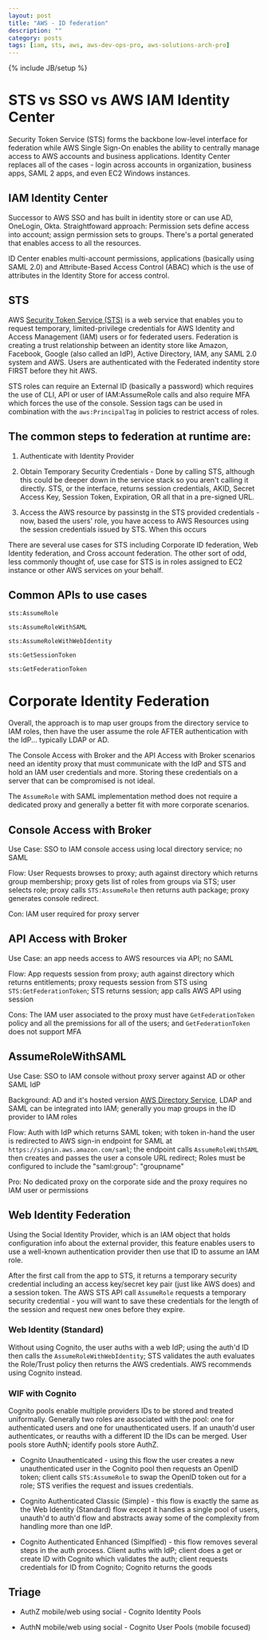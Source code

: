 ```yaml
---
layout: post
title: "AWS - ID federation"
description: ""
category: posts
tags: [iam, sts, aws, aws-dev-ops-pro, aws-solutions-arch-pro]
---
```

{% include JB/setup %}

# STS vs SSO vs AWS IAM Identity Center
Security Token Service (STS) forms the backbone low-level interface for federation while AWS Single Sign-On enables the ability to centrally manage access to AWS accounts and business applications. Identity Center replaces all of the cases - login across accounts in organization, business apps, SAML 2 apps, and even EC2 Windows instances.

## IAM Identity Center
Successor to AWS SSO and has built in identity store or can use AD, OneLogin, Okta. Straightfoward approach: Permission sets define access into account; assign permission sets to groups. There's a portal generated that enables access to all the resources.

ID Center enables multi-account permissions, applications (basically using SAML 2.0) and Attribute-Based Access Control (ABAC) which is the use of attributes in the Identity Store for access control. 

## STS 
AWS [Security Token Service (STS)](http://docs.aws.amazon.com/STS/latest/APIReference/Welcome.html) is a web service that enables you to request temporary, limited-privilege credentials for AWS Identity and Access Management (IAM) users or for federated users. Federation is creating a trust relationship between an identity store like Amazon, Facebook, Google (also called an IdP), Active Directory, IAM, any SAML 2.0 system and AWS. Users are authenticated with the Federated indentity store FIRST before they hit AWS. 

STS roles can require an External ID (basically a password) which requires the use of CLI, API or user of IAM:AssumeRole calls and also require MFA which forces the use of the console. Session tags can be used in combination with the ```aws:PrincipalTag``` in policies to restrict access of roles.

## The common steps to federation at runtime are:

1. Authenticate with Identity Provider 

2. Obtain Temporary Security Credentials - Done by calling STS, although this could be deeper down in the service stack so you aren't calling it directly. STS, or the interface, returns session credentials, AKID, Secret Access Key, Session Token, Expiration, OR all that in a pre-signed URL.

3. Access the AWS resource by passinstg in the STS provided credentials - now, based the users' role, you have access to AWS Resources using the session credentials issued by STS. When this occurs 

There are several use cases for STS including Corporate ID federation, Web Identity federation, and Cross account federation. The other sort of odd, less commonly thought of, use case for STS is in roles assigned to EC2 instance or other AWS services on your behalf.

## Common APIs to use cases
```sts:AssumeRole```

```sts:AssumeRoleWithSAML```

```sts:AssumeRoleWithWebIdentity ```

```sts:GetSessionToken```

```sts:GetFederationToken```

# Corporate Identity Federation

Overall, the approach is to map user groups from the directory service to IAM roles, then have the user assume the role AFTER authentication with the IdP... typically LDAP or AD.

The Console Access with Broker and the API Access with Broker scenarios need an identity proxy that must communicate with the IdP and STS and hold an IAM user credentials and more. Storing these credentials on a server that can be compromised is not ideal.

The `AssumeRole` with SAML implementation method does not require a dedicated proxy and generally a better fit with more corporate scenarios. 

## Console Access with Broker

Use Case: SSO to IAM console access using local directory service; no SAML 

Flow: User Requests browses to proxy; auth against directory which returns group membership; proxy gets list of roles from groups via STS; user selects role; proxy calls `STS:AssumeRole` then returns auth package; proxy generates console redirect.

Con: IAM user required for proxy server 

## API Access with Broker

Use Case: an app needs access to AWS resources via API; no SAML

Flow: App requests session from proxy; auth against directory which returns entitlements; proxy requests session from STS using `STS:GetFederationToken`; STS returns session; app calls AWS API using session

Cons: The IAM user associated to the proxy must have `GetFederationToken` policy and all the premissions for all of the users; and `GetFederationToken` does not support MFA 

## AssumeRoleWithSAML

Use Case: SSO to IAM console without proxy server against AD or other SAML IdP

Background: AD and it's hosted version [AWS Directory Service](https://aws.amazon.com/directoryservice/), LDAP and SAML can be integrated into IAM; generally you map groups in the ID provider to IAM roles

Flow: Auth with IdP which returns SAML token; with token in-hand the user is redirected to AWS sign-in endpoint for SAML at `https://signin.aws.amazon.com/saml`; the endpoint calls `AssumeRoleWithSAML` then creates and passes the user a console URL redirect; Roles must be configured to include the "saml:group": "groupname"

Pro: No dedicated proxy on the corporate side and the proxy requires no IAM user or permissions

## Web Identity Federation

Using the Social Identity Provider, which is an IAM object that holds configuration info about the external provider, this feature enables users to use a well-known authentication provider then use that ID to assume an IAM role. 

After the first call from the app to STS, it returns a temporary security credential including an access key/secret key pair (just like AWS does) and a session token. The AWS STS API call `AssumeRole` requests a temporary security credential - you will want to save these credentials for the length of the session and request new ones before they expire.

### Web Identity (Standard)

Without using Cognito, the user auths with a web IdP; using the auth'd ID then calls the `AssumeRoleWithWebIdentity`; STS validates the auth evaluates the Role/Trust policy then returns the AWS credentials. AWS recommends using Cognito instead.

### WIF with Cognito 

Cognito pools enable multiple providers IDs to be stored and treated uniformally. Generally two roles are associated with the pool: one for authenticated users and one for unauthenticated users. If an unauth'd user authenticates, or reauths with a different ID the IDs can be merged. User pools store AuthN; identify pools store AuthZ.

- Cognito Unauthenticated - using this flow the user creates a new unauthenticated user in the Cognito pool then requests an OpenID token; client calls ```STS:AssumeRole``` to swap the OpenID token out for a role; STS verifies the request and issues credentials. 

- Cognito Authenticated Classic (Simple) - this flow is exactly the same as the Web Identity (Standard) flow except it handles a single pool of users, unauth'd to auth'd flow and abstracts away some of the complexity from handling more than one IdP. 

- Cognito Authenticated Enhanced (Simplfied) - this flow removes several steps in the auth process. Client auths with IdP; client does a get or create ID with Cognito which validates the auth; client requests credentials for ID from Cognito; Cognito returns the goods

## Triage

* AuthZ mobile/web using social - Cognito Identity Pools

* AuthN mobile/web using social - Cognito User Pools (mobile focused)


